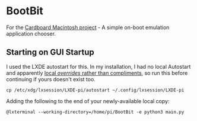 # BootBit
For the [Cardboard Macintosh project][cmp] - A simple on-boot emulation application chooser.

## Starting on GUI Startup
I used the LXDE autostart for this. In my installation, I had no local Autostart and apparently [local *overrides* rather than compliments][ldir], so run this before continuing if yours doesn't exist too.

`cp /etc/xdg/lxsession/LXDE-pi/autostart ~/.config/lxsession/LXDE-pi`

Adding the following to the end of your newly-available local copy:

`@lxterminal --working-directory=/home/pi/BootBit -e python3 main.py`

[cmp]: https://www.soupbowl.io/2021/04/i-made-cardboard-macintosh-with-a-raspberry-pi/
[ldir]: https://raspberrypi.stackexchange.com/a/102297
